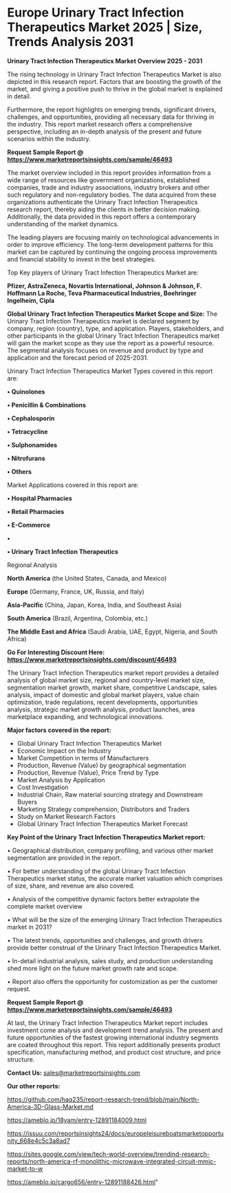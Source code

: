 # Europe Urinary Tract Infection Therapeutics Market 2025 | Size, Trends Analysis 2031

<Strong> Urinary Tract Infection Therapeutics Market Overview 2025 - 2031</strong>

The rising technology in Urinary Tract Infection Therapeutics Market is also depicted in this research report. Factors that are boosting the growth of the market, and giving a positive push to thrive in the global market is explained in detail.

Furthermore, the report highlights on emerging trends, significant drivers, challenges, and opportunities, providing all necessary data for thriving in the industry. This report market research offers a comprehensive perspective, including an in-depth analysis of the present and future scenarios within the industry.

<strong>Request Sample Report @ <a href=https://www.marketreportsinsights.com/sample/46493>https://www.marketreportsinsights.com/sample/46493</a></strong>

The market overview included in this report provides information from a wide range of resources like government organizations, established companies, trade and industry associations, industry brokers and other such regulatory and non-regulatory bodies. The data acquired from these organizations authenticate the Urinary Tract Infection Therapeutics research report, thereby aiding the clients in better decision making. Additionally, the data provided in this report offers a contemporary understanding of the market dynamics.

The leading players are focusing mainly on technological advancements in order to improve efficiency. The long-term development patterns for this market can be captured by continuing the ongoing process improvements and financial stability to invest in the best strategies.

Top Key players of Urinary Tract Infection Therapeutics Market are:

<strong>Pfizer, AstraZeneca, Novartis International, Johnson & Johnson, F. Hoffmann La Roche, Teva Pharmaceutical Industries, Boehringer Ingelheim, Cipla</strong>

<strong><b>Global Urinary Tract Infection Therapeutics Market Scope and Size:</b></strong>
The Urinary Tract Infection Therapeutics market is declared segment by company, region (country), type, and application. Players, stakeholders, and other participants in the global Urinary Tract Infection Therapeutics market will gain the market scope as they use the report as a powerful resource. The segmental analysis focuses on revenue and product by type and application and the forecast period of 2025-2031.

Urinary Tract Infection Therapeutics Market Types covered in this report are:

<strong>•  Quinolones

•  Penicillin & Combinations

•  Cephalosporin

•  Tetracycline

•  Sulphonamides

•  Nitrofurans

•  Others</strong>

Market Applications covered in this report are:

<strong>•  Hospital Pharmacies

•  Retail Pharmacies

•  E-Commerce

•  

•  Urinary Tract Infection Therapeutics</strong> 

Regional Analysis

<strong>North America</strong> (the United States, Canada, and Mexico)

<strong>Europe</strong> (Germany, France, UK, Russia, and Italy)

<strong>Asia-Pacific</strong> (China, Japan, Korea, India, and Southeast Asia)

<strong>South America</strong> (Brazil, Argentina, Colombia, etc.)

<strong>The Middle East and Africa</strong> (Saudi Arabia, UAE, Egypt, Nigeria, and South Africa)

<strong>Go For Interesting Discount Here: <a href=https://www.marketreportsinsights.com/discount/46493>https://www.marketreportsinsights.com/discount/46493</a></strong>

The Urinary Tract Infection Therapeutics market report provides a detailed analysis of global market size, regional and country-level market size, segmentation market growth, market share, competitive Landscape, sales analysis, impact of domestic and global market players, value chain optimization, trade regulations, recent developments, opportunities analysis, strategic market growth analysis, product launches, area marketplace expanding, and technological innovations.

<strong><b>Major factors covered in the report:</b></strong>
<ul>
  <li>Global Urinary Tract Infection Therapeutics Market </li>
  <li>Economic Impact on the Industry</li>
  <li>Market Competition in terms of Manufacturers</li>
  <li>Production, Revenue (Value) by geographical segmentation</li>
  <li>Production, Revenue (Value), Price Trend by Type</li>
  <li>Market Analysis by Application</li>
  <li>Cost Investigation</li>
  <li>Industrial Chain, Raw material sourcing strategy and Downstream Buyers</li>
  <li>Marketing Strategy comprehension, Distributors and Traders</li>
  <li>Study on Market Research Factors</li>
  <li>Global Urinary Tract Infection Therapeutics Market Forecast</li>
</ul>

<strong><b>Key Point of the Urinary Tract Infection Therapeutics Market report:</b></strong>

• Geographical distribution, company profiling, and various other market segmentation are provided in the report.

• For better understanding of the global Urinary Tract Infection Therapeutics market status, the accurate market valuation which comprises of size, share, and revenue are also covered.

• Analysis of the competitive dynamic factors better extrapolate the complete market overview

• What will be the size of the emerging Urinary Tract Infection Therapeutics market in 2031?

• The latest trends, opportunities and challenges, and growth drivers provide better construal of the Urinary Tract Infection Therapeutics Market.

• In-detail industrial analysis, sales study, and production understanding shed more light on the future market growth rate and scope.

• Report also offers the opportunity for customization as per the customer request.

<strong>Request Sample Report @ <a href=https://www.marketreportsinsights.com/sample/46493>https://www.marketreportsinsights.com/sample/46493</a></strong>

At last, the Urinary Tract Infection Therapeutics Market report includes investment come analysis and development trend analysis. The present and future opportunities of the fastest growing international industry segments are coated throughout this report. This report additionally presents product specification, manufacturing method, and product cost structure, and price structure.

<strong>Contact Us:</strong>
sales@marketreportsinsights.com

<strong>Our other reports:</strong>

<a href=https://github.com/haq235/report-research-trend/blob/main/North-America-3D-Glass-Market.md>https://github.com/haq235/report-research-trend/blob/main/North-America-3D-Glass-Market.md</a>

<a href=https://ameblo.jp/18yam/entry-12891184009.html>https://ameblo.jp/18yam/entry-12891184009.html</a>

<a href=https://issuu.com/reportsinsights24/docs/europeleisureboatsmarketopportunity_668e4c5c3a8ad7>https://issuu.com/reportsinsights24/docs/europeleisureboatsmarketopportunity_668e4c5c3a8ad7</a>

<a href=https://sites.google.com/view/tech-world-overview/trendind-research-reports/north-america-rf-monolithic-microwave-integrated-circuit-mmic-market-to-w>https://sites.google.com/view/tech-world-overview/trendind-research-reports/north-america-rf-monolithic-microwave-integrated-circuit-mmic-market-to-w</a>

<a href=https://ameblo.jp/cargo656/entry-12891188426.html>https://ameblo.jp/cargo656/entry-12891188426.html</a>"
